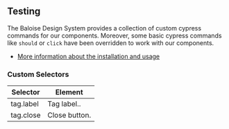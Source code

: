 ## Testing

The Baloise Design System provides a collection of custom cypress commands for our components. Moreover, some basic cypress commands like `should` or `click` have been overridden to work with our components.

- [More information about the installation and usage](?path=/docs/development-testing--page)

<!-- START: human documentation -->

<!-- END: human documentation -->

### Custom Selectors

| Selector  | Element       |
| --------- | ------------- |
| tag.label | Tag label..   |
| tag.close | Close button. |
